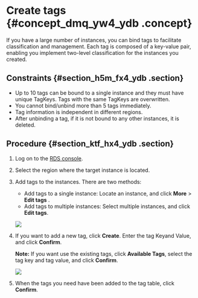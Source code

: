 # Create tags {#concept_dmq_yw4_ydb .concept}

If you have a large number of instances, you can bind tags to facilitate classification and management. Each tag is composed of a key-value pair, enabling you implement two-level classification for the instances you created.

## Constraints {#section_h5m_fx4_ydb .section}

-   Up to 10 tags can be bound to a single instance and they must have unique TagKeys. Tags with the same TagKeys are overwritten.
-   You cannot bind/unbind more than 5 tags immediately.
-   Tag information is independent in different regions.
-   After unbinding a tag, if it is not bound to any other instances, it is deleted.

## Procedure {#section_ktf_hx4_ydb .section}

1.  Log on to the [RDS console](https://rds.console.aliyun.com/).
2.  Select the region where the target instance is located.
3.  Add tags to the instances. There are two methods:

    -   Add tags to a single instance: Locate an instance, and click **More** \> **Edit tags** .
    -   Add tags to multiple instances: Select multiple instances, and click **Edit tags**.

    ![](http://static-aliyun-doc.oss-cn-hangzhou.aliyuncs.com/assets/img/7971/4152_en-US.png)

4.  If you want to add a new tag, click **Create**. Enter the tag Keyand Value, and click **Confirm**.

    **Note:** If you want use the existing tags, click **Available Tags**, select the tag key and tag value, and click **Confirm**.

    ![](http://static-aliyun-doc.oss-cn-hangzhou.aliyuncs.com/assets/img/7971/4153_en-US.png)

5.  When the tags you need have been added to the tag table, click **Confirm**.

